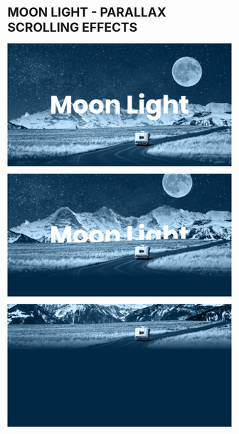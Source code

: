 # MOON LIGHT - PARALLAX SCROLLING EFFECTS

<p align="center"><img src="./screenshot/image-1.png" width="800"></p>
<p align="center"><img src="./screenshot/image-2.png" width="800"></p>
<p align="center"><img src="./screenshot/image-3.png" width="800"></p>